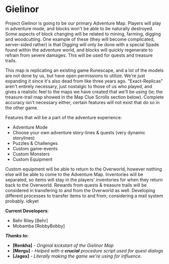# Gielinor
Project Gielinor is going to be our primary Adventure Map. Players will play in adventure mode, and blocks won't be able to be naturally destroyed. Some aspects of block changing will be related to mining, farming,  digging and woodcutting. One example of these (they will become complicated, server-sided rather) is that Digging will only be done with a special Spade found within the adventure world, and  blocks will quickly regenerate to refrain from severe damages. This will be used for quests and treasure trails. 

This map is replicating an existing game Runescape, and a lot of the models are not done by us, but have open permissions to utilize. We're just expanding it since it's also dead from like three years ago. "Exact-Replicas" aren't entirely necessary, just nostalgic to those of us who played, and gives a realistic feel to the maps we have created that we'll be using (ie; the treasure-trail map showed in the Map Clue Scrolls section below). Complete accuracy isn't necessary either, certain features will not exist that do so in the other game.

Features that will be a part of the adventure experience:
- Adventure Mode
- Choose your own adventure story-lines & quests (very dynamic storylines)
- Puzzles & Challenges
- Custom game-events
- Custom Monsters
- Custom Equipment

Custom equipment will be able to return to the Overworld, however nothing else will be able to come to the Adventure Map. Inventories will be separated, so items will stay in the players' inventories for when they return back to the Overworld. Rewards from quests & treasure trails will be considered in transfering to and from the Overworld as well. Developing different processes to transfer items to and from; considering a mail system probably. idkyet

**Current Developers**:
- Behr Riley [Behr]
- Mobamba [RobbyBobby]

***Thanks to:***
- **[Renkha]** - *Original kickstart of the Gielinor Map*
- **[Mergu]** - *Helped with a **crucial** procedure script used for quest dialogs*
- **[Jagex]** - *Literally making the game we're using for influence.*
